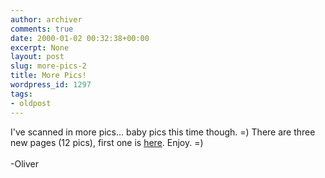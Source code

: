 ```yaml
---
author: archiver
comments: true
date: 2000-01-02 00:32:38+00:00
excerpt: None
layout: post
slug: more-pics-2
title: More Pics!
wordpress_id: 1297
tags:
- oldpost
---
```


I've scanned in more pics... baby pics this time though. =) There are three new pages (12 pics), first one is <a href="http://www.oliverweb.com/pics/16/index.shtml">here</a>. Enjoy. =)<br /><br />-Oliver